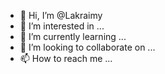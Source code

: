 - 👋 Hi, I’m @Lakraimy
- 👀 I’m interested in ...
- 🌱 I’m currently learning ...
- 💞️ I’m looking to collaborate on ...
- 📫 How to reach me ...

<!---
Lakraimy/Lakraimy is a ✨ special ✨ repository because its `README.md` (this file) appears on your GitHub profile.
You can click the Preview link to take a look at your changes.
--->
